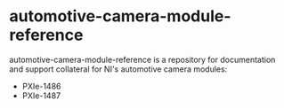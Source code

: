 # automotive-camera-module-reference 

automotive-camera-module-reference is a repository for documentation and 
support collateral for NI's automotive camera modules:
- PXIe-1486
- PXIe-1487
